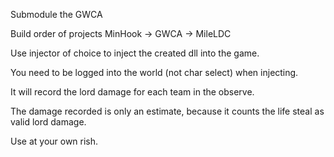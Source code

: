 Submodule the GWCA

Build order of projects MinHook -> GWCA -> MileLDC

Use injector of choice to inject the created dll into the game.

You need to be logged into the world (not char select) when injecting.

It will record the lord damage for each team in the observe.

The damage recorded is only an estimate, because it counts the life steal as valid lord damage.

Use at your own rish.
